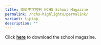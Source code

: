 ```yaml
---
title: 南侨中学校刊 NCHS School Magazine
permalink: /nchs-highlights/permalink/
variant: tiptap
description: ""
---
```

<p>Click <strong><a href="https://drive.google.com/file/d/1BukoV1cmoCf41hxm_snsljcTaYsnAURh/view?usp=sharing" rel="noopener noreferrer nofollow" target="_blank">here</a></strong> to download the school magazine.</p><p></p>